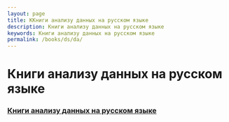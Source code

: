 ```yaml
---
layout: page
title: ККниги анализу данных на русском языке
description: Книги анализу данных на русском языке
keywords: Книги анализу данных на русском языке
permalink: /books/ds/da/
---
```


# Книги анализу данных на русском языке

### [Книги анализу данных на русском языке](/books/ds/da/ru/)
